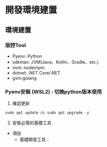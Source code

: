 # 開發環境建置

## 環境建置

### 版控Tool
  - Pyenv: Python
  - sdkman: JVM(Java、Kotlin、Gradle、etc.)
  - nvm: node/npm
  - dotnet: .NET Core/.NET
  - gvm:golang

### Pyenv安裝 (WSL2) : 切換python版本使用

1. 確認更新

```python
sudo apt update && sudo apt upgrade -y
```

2. 安裝必需的基礎工具

- 項目
  - 基礎開發工具：